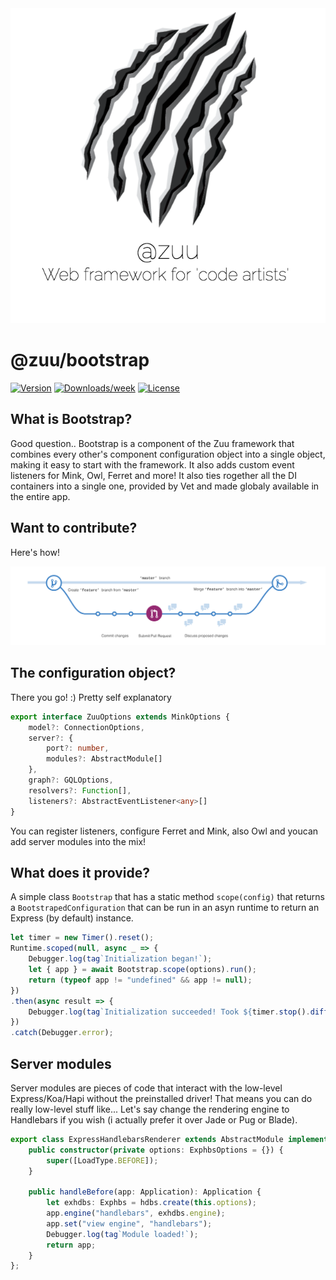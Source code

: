<div align="center">
  <a href="http://zuu.thevexis.me/">
    <img src="https://github.com/IAmTheVex/zuu/raw/master/assets/big_title.png">
  </a>
</div>

# @zuu/bootstrap

[![Version](https://img.shields.io/npm/v/@zuu/bootstrap.svg)](https://npmjs.org/package/@zuu/bootstrap)
[![Downloads/week](https://img.shields.io/npm/dw/@zuu/bootstrap.svg)](https://npmjs.org/package/@zuu/bootstrap)
[![License](https://img.shields.io/npm/l/@zuu/bootstrap.svg)](https://github.com/IAmTheVex/zuu/blob/master/package.json)

## What is Bootstrap?
Good question.. Bootstrap is a component of the Zuu framework that combines every other's component configuration object into a single object, making it easy to start with the framework. It also adds custom event listeners for Mink, Owl, Ferret and more! It also ties rogether all the DI containers into a single one, provided by Vet and made globaly available in the entire app.

## Want to contribute?
Here's how!
<div align="center">
  <a href="https://github.com/IAmTheVex/zuu/blob/master/CONTRIBUTING.md">
    <img src="https://github.com/IAmTheVex/zuu/raw/master/assets/branching.png">
  </a>
</div>

## The configuration object?
There you go! :) Pretty self explanatory
```typescript
export interface ZuuOptions extends MinkOptions {
    model?: ConnectionOptions,
    server?: {
        port?: number,
        modules?: AbstractModule[]
    },
    graph?: GQLOptions,
    resolvers?: Function[],
    listeners?: AbstractEventListener<any>[]
}
```

You can register listeners, configure Ferret and Mink, also Owl and youcan add server modules into the mix!

## What does it provide?
A simple class `Bootstrap` that has a static method `scope(config)` that returns a `BootstrapedConfiguration` that can be run in an asyn runtime to return an Express (by default) instance.
```typescript
let timer = new Timer().reset();
Runtime.scoped(null, async _ => {
    Debugger.log(tag`Initialization began!`);
    let { app } = await Bootstrap.scope(options).run();
    return (typeof app != "undefined" && app != null);
})
.then(async result => {
    Debugger.log(tag`Initialization succeeded! Took ${timer.stop().diff()}ms!`);
})
.catch(Debugger.error);
```

## Server modules
Server modules are pieces of code that interact with the low-level Express/Koa/Hapi without the preinstalled driver! That means you can do really low-level stuff like... Let's say change the rendering engine to Handlebars if you wish (i actually prefer it over Jade or Pug or Blade).
```typescript
export class ExpressHandlebarsRenderer extends AbstractModule implements IBeforeHnadler {
    public constructor(private options: ExphbsOptions = {}) {
        super([LoadType.BEFORE]);
    }

    public handleBefore(app: Application): Application {
        let exhdbs: Exphbs = hdbs.create(this.options);
        app.engine("handlebars", exhdbs.engine);
        app.set("view engine", "handlebars");
        Debugger.log(tag`Module loaded!`);
        return app;
    }
};
```